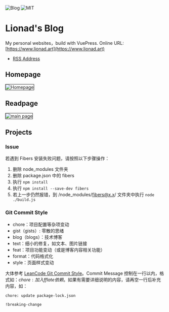 ![Blog](https://img.shields.io/badge/Lionad--Guirotar-Blog-blueviolet)
![MIT](https://img.shields.io/badge/License-MIT-blue)

# Lionad's Blog

My personal websites，build with VuePress. Online URL: [https://www.lionad.art](https://www.lionad.art)

- [RSS Address](https://lionad.art/rss.xml)

## Homepage

<img src="https://mgear-image.oss-cn-shanghai.aliyuncs.com/assets/home.png" alt="Homepage" style="border: 1px solid" />

## Readpage

<img src="https://mgear-image.oss-cn-shanghai.aliyuncs.com/assets/browser_AglRWSCUjO.png" alt="main page" style="border: 1px solid" />

## Projects

### Issue

若遇到 Fibers 安装失败问题，请按照以下步骤操作：

1. 删除 node_modules 文件夹
2. 删除 package.json 中的 fibers
3. 执行 `npm install`
4. 执行 `npm install --save-dev fibers`
5. 若上一步仍然报错，到 /node_modules/fibers@x.x/ 文件夹中执行 `node ./build.js`

### Git Commit Style

* chore：项目配置等杂项变动
* gist（gists）: 零散的思绪
* blog（blogs）：技术博客
* text：细小的修复，如文本、图片链接
* feat：项目功能变动（或是博客内容相关功能）
* format：代码格式化
* style：页面样式变动

大体参考 [LeanCode Git Commit Style](https://open.leancloud.cn/git-commit-message/)。Commit Message 控制在一行以内，格式如：$chore: 加入 fflate 依赖$。如果有需要详细说明的内容，请再空一行后补充内容，如：

```
chore: update package-lock.json

!breaking-change
```
